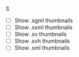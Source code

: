 S
- [ ] Show .sgml thumbnails
- [ ] Show .sxml thumbnails
- [ ] Show .sv thumbnails
- [ ] Show .svh thumbnails
- [ ] Show .sml thumbnails
